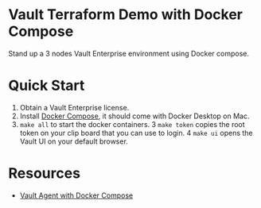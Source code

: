 # Vault Terraform Demo with Docker Compose 

Stand up a 3 nodes Vault Enterprise environment using Docker compose.

# Quick Start
1. Obtain a Vault Enterprise license.
2. Install [Docker Compose](https://docs.docker.com/compose/install/#install-compose), it should come with Docker Desktop on Mac.
3. `make all` to start the docker containers.
3  `make token` copies the root token on your clip board that you can use to login.
4  `make ui` opens the Vault UI on your default browser.

# Resources

- [Vault Agent with Docker Compose](https://gitlab.com/kawsark/vault-agent-docker/)